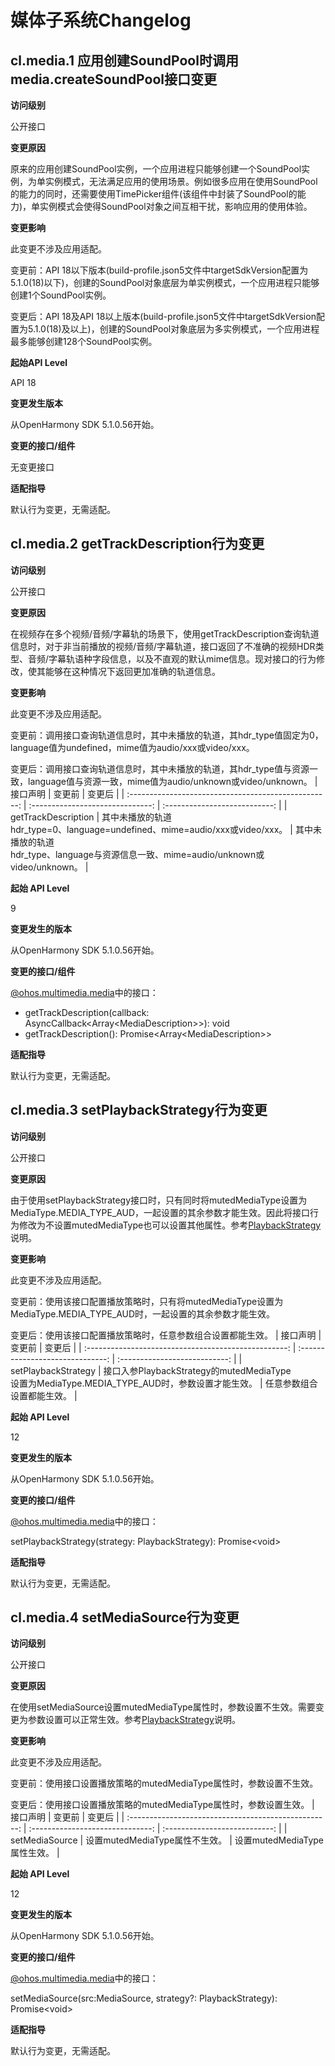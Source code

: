 # 媒体子系统Changelog

## cl.media.1 应用创建SoundPool时调用media.createSoundPool接口变更

**访问级别**

公开接口

**变更原因**

原来的应用创建SoundPool实例，一个应用进程只能够创建一个SoundPool实例，为单实例模式，无法满足应用的使用场景。例如很多应用在使用SoundPool的能力的同时，还需要使用TimePicker组件(该组件中封装了SoundPool的能力)，单实例模式会使得SoundPool对象之间互相干扰，影响应用的使用体验。

**变更影响**

此变更不涉及应用适配。

变更前：API 18以下版本(build-profile.json5文件中targetSdkVersion配置为5.1.0(18)以下)，创建的SoundPool对象底层为单实例模式，一个应用进程只能够创建1个SoundPool实例。

变更后：API 18及API 18以上版本(build-profile.json5文件中targetSdkVersion配置为5.1.0(18)及以上)，创建的SoundPool对象底层为多实例模式，一个应用进程最多能够创建128个SoundPool实例。

**起始API Level**

API 18

**变更发生版本**

从OpenHarmony SDK 5.1.0.56开始。

**变更的接口/组件**

无变更接口

**适配指导**

默认行为变更，无需适配。

## cl.media.2 	getTrackDescription行为变更

**访问级别**

公开接口

**变更原因**

在视频存在多个视频/音频/字幕轨的场景下，使用getTrackDescription查询轨道信息时，对于非当前播放的视频/音频/字幕轨道，接口返回了不准确的视频HDR类型、音频/字幕轨语种字段信息，以及不直观的默认mime信息。现对接口的行为修改，使其能够在这种情况下返回更加准确的轨道信息。

**变更影响**

此变更不涉及应用适配。

变更前：调用接口查询轨道信息时，其中未播放的轨道，其hdr_type值固定为0，language值为undefined，mime值为audio/xxx或video/xxx。

变更后：调用接口查询轨道信息时，其中未播放的轨道，其hdr_type值与资源一致，language值与资源一致，mime值为audio/unknown或video/unknown。
|                       接口声明                        |           变更前            |           变更后         |
| :--------------------------------------------------: | :------------------------------: | :---------------------------: |
| getTrackDescription  |        其中未播放的轨道<br/>hdr_type=0、language=undefined、mime=audio/xxx或video/xxx。        |    其中未播放的轨道<br/>hdr_type、language与资源信息一致、mime=audio/unknown或video/unknown。    |

**起始 API Level**

9

**变更发生的版本**

从OpenHarmony SDK 5.1.0.56开始。

**变更的接口/组件**

[@ohos.multimedia.media](../../../application-dev/reference/apis-media-kit/js-apis-media.md)中的接口：
- getTrackDescription(callback: AsyncCallback\<Array\<MediaDescription\>\>): void
- getTrackDescription(): Promise\<Array\<MediaDescription\>\>

**适配指导**

默认行为变更，无需适配。

## cl.media.3 	setPlaybackStrategy行为变更

**访问级别**

公开接口

**变更原因**

由于使用setPlaybackStrategy接口时，只有同时将mutedMediaType设置为MediaType.MEDIA_TYPE_AUD，一起设置的其余参数才能生效。因此将接口行为修改为不设置mutedMediaType也可以设置其他属性。参考[PlaybackStrategy](../../../application-dev/reference/apis-media-kit/js-apis-media.md#playbackstrategy12)说明。

**变更影响**

此变更不涉及应用适配。

变更前：使用该接口配置播放策略时，只有将mutedMediaType设置为MediaType.MEDIA_TYPE_AUD时，一起设置的其余参数才能生效。

变更后：使用该接口配置播放策略时，任意参数组合设置都能生效。
|                       接口声明                        |           变更前            |           变更后         |
| :--------------------------------------------------: | :------------------------------: | :---------------------------: |
| setPlaybackStrategy  |      接口入参PlaybackStrategy的mutedMediaType<br/>设置为MediaType.MEDIA_TYPE_AUD时，参数设置才能生效。          |    任意参数组合设置都能生效。    |

**起始 API Level**

12

**变更发生的版本**

从OpenHarmony SDK 5.1.0.56开始。

**变更的接口/组件**

[@ohos.multimedia.media](../../../application-dev/reference/apis-media-kit/js-apis-media.md)中的接口：

setPlaybackStrategy(strategy: PlaybackStrategy): Promise\<void\>

**适配指导**

默认行为变更，无需适配。

## cl.media.4 	setMediaSource行为变更

**访问级别**

公开接口

**变更原因**

在使用setMediaSource设置mutedMediaType属性时，参数设置不生效。需要变更为参数设置可以正常生效。参考[PlaybackStrategy](../../../application-dev/reference/apis-media-kit/js-apis-media.md#playbackstrategy12)说明。

**变更影响**

此变更不涉及应用适配。

变更前：使用接口设置播放策略的mutedMediaType属性时，参数设置不生效。

变更后：使用接口设置播放策略的mutedMediaType属性时，参数设置生效。
|                       接口声明                        |           变更前            |           变更后         |
| :--------------------------------------------------: | :------------------------------: | :---------------------------: |
| setMediaSource  |      设置mutedMediaType属性不生效。          |    设置mutedMediaType属性生效。    |

**起始 API Level**

12

**变更发生的版本**

从OpenHarmony SDK 5.1.0.56开始。

**变更的接口/组件**

[@ohos.multimedia.media](../../../application-dev/reference/apis-media-kit/js-apis-media.md)中的接口：

setMediaSource(src:MediaSource, strategy?: PlaybackStrategy): Promise\<void\>

**适配指导**

默认行为变更，无需适配。
